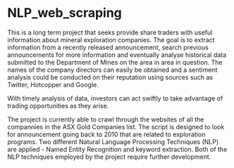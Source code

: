 # NLP_web_scraping

This is a long term project that seeks provide share traders with useful information about mineral exploration companies. The goal is to extract information from a recently released announcement, search previous announcements for more information and eventually analyse historical data submitted to the Department of Mines on the area in area in question. The names of the company directors can easily be obtained and a sentiment analysis could be conducted on their reputation using sources such as Twitter, Hotcopper and Google.

With timely analysis of data, investors can act swiftly to take advantage of trading opportunities as they arise.

The project is currently able to crawl through the websites of all the compannies in the ASX Gold Companies list. The script is designed to look for announcement going back to 2010 that are related to exploration programs. Two different Natural Language Processing Techniques (NLP) are applied - Named Entity Recognition and keyword extraction. Both of the NLP techniques employed by the project require further development.
